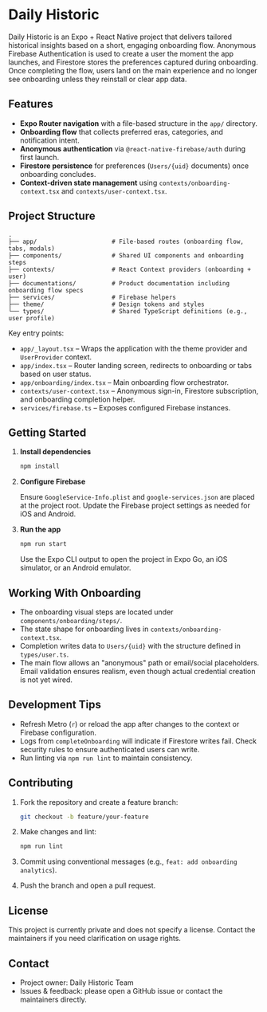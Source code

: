 # Daily Historic

Daily Historic is an Expo + React Native project that delivers tailored historical insights based on a short, engaging onboarding flow. Anonymous Firebase Authentication is used to create a user the moment the app launches, and Firestore stores the preferences captured during onboarding. Once completing the flow, users land on the main experience and no longer see onboarding unless they reinstall or clear app data.

## Features

- **Expo Router navigation** with a file-based structure in the `app/` directory.
- **Onboarding flow** that collects preferred eras, categories, and notification intent.
- **Anonymous authentication** via `@react-native-firebase/auth` during first launch.
- **Firestore persistence** for preferences (`Users/{uid}` documents) once onboarding concludes.
- **Context-driven state management** using `contexts/onboarding-context.tsx` and `contexts/user-context.tsx`.

## Project Structure

```
.
├── app/                     # File-based routes (onboarding flow, tabs, modals)
├── components/              # Shared UI components and onboarding steps
├── contexts/                # React Context providers (onboarding + user)
├── documentations/          # Product documentation including onboarding flow specs
├── services/                # Firebase helpers
├── theme/                   # Design tokens and styles
└── types/                   # Shared TypeScript definitions (e.g., user profile)
```

Key entry points:

- `app/_layout.tsx` – Wraps the application with the theme provider and `UserProvider` context.
- `app/index.tsx` – Router landing screen, redirects to onboarding or tabs based on user status.
- `app/onboarding/index.tsx` – Main onboarding flow orchestrator.
- `contexts/user-context.tsx` – Anonymous sign-in, Firestore subscription, and onboarding completion helper.
- `services/firebase.ts` – Exposes configured Firebase instances.

## Getting Started

1. **Install dependencies**

   ```bash
   npm install
   ```

2. **Configure Firebase**

   Ensure `GoogleService-Info.plist` and `google-services.json` are placed at the project root. Update the Firebase project settings as needed for iOS and Android.

3. **Run the app**

   ```bash
   npm run start
   ```

   Use the Expo CLI output to open the project in Expo Go, an iOS simulator, or an Android emulator.

## Working With Onboarding

- The onboarding visual steps are located under `components/onboarding/steps/`.
- The state shape for onboarding lives in `contexts/onboarding-context.tsx`.
- Completion writes data to `Users/{uid}` with the structure defined in `types/user.ts`.
- The main flow allows an "anonymous" path or email/social placeholders. Email validation ensures realism, even though actual credential creation is not yet wired.

## Development Tips

- Refresh Metro (`r`) or reload the app after changes to the context or Firebase configuration.
- Logs from `completeOnboarding` will indicate if Firestore writes fail. Check security rules to ensure authenticated users can write.
- Run linting via `npm run lint` to maintain consistency.

## Contributing

1. Fork the repository and create a feature branch:

   ```bash
   git checkout -b feature/your-feature
   ```

2. Make changes and lint:

   ```bash
   npm run lint
   ```

3. Commit using conventional messages (e.g., `feat: add onboarding analytics`).
4. Push the branch and open a pull request.

## License

This project is currently private and does not specify a license. Contact the maintainers if you need clarification on usage rights.

## Contact

- Project owner: Daily Historic Team
- Issues & feedback: please open a GitHub issue or contact the maintainers directly.
